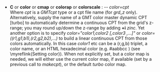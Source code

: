 - **C** or **color** or **cmap** or **colorap** or **colorscale** : -- *color=cpt*\
   Where *cpt* is a *GMTcpt* type or a cpt file name (for *grd\_z* only). Alternatively, supply the name of
   a GMT color master dynamic CPT [turbo] to automatically determine a continuous CPT from the grid's z-range;
   you may round up/down the z-range by adding **+i** *zinc*. Yet another option is to specify
   *color="color1,color2 [,color3 ,...]"* or *color=((r1,g1,b1),(r2,g2,b2),...)* to build a linear continuous
   CPT from those colors automatically. In this case *color1* etc can be a (r,g,b) triplet, a color name, or
   an HTML hexadecimal color (e.g. #aabbcc ) (see \myreflink{Setting color}). When not explicitly set, but a
   color map is needed, we will either use the current color map, if available (set by a previous call to
   *makecpt*), or the default *turbo* color map.
